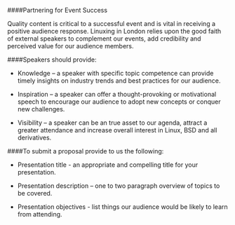 ####Partnering for Event Success

Quality content is critical to a successful event and is vital in receiving a positive audience response.  Linuxing in London relies upon the good faith of external speakers to complement our events, add credibility and perceived value for our audience members.

####Speakers should provide:

* Knowledge – a speaker with specific topic competence can provide timely insights on industry trends and best practices for our audience.

* Inspiration – a speaker can offer a thought-provoking or motivational speech to encourage our audience to adopt new concepts or conquer new challenges.

* Visibility – a speaker can be an true asset to our agenda, attract a greater attendance and increase overall interest in Linux, BSD and all derivatives. 

####To submit a proposal provide to us the following:

* Presentation title - an appropriate and compelling title for your presentation.

* Presentation description – one to two paragraph overview of topics to be covered.

* Presentation objectives - list things our audience would be likely to learn from attending.

